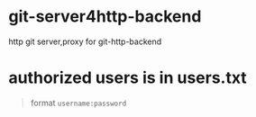 # git-server4http-backend
http git server,proxy for git-http-backend

# authorized users is in users.txt
> format `username:password`
